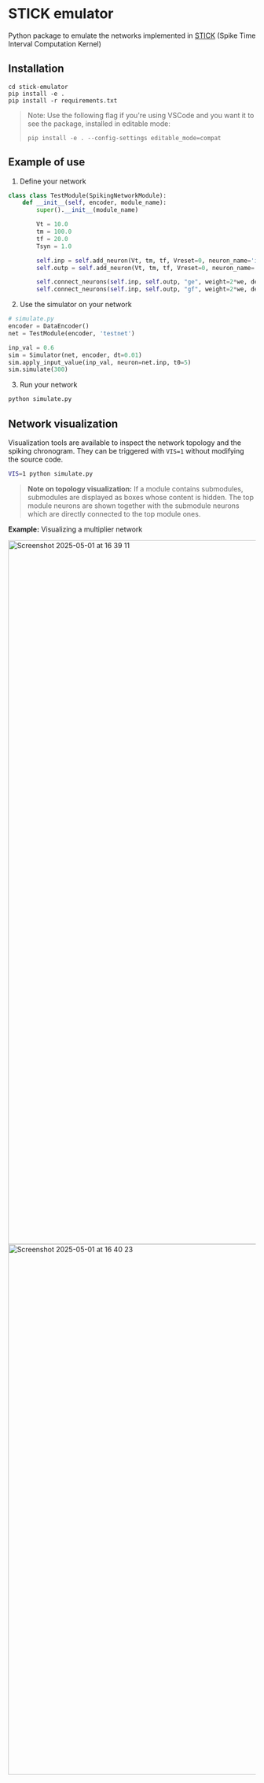 # STICK emulator

Python package to emulate the networks implemented in [STICK](https://arxiv.org/abs/1507.06222) (Spike Time Interval Computation Kernel)

## Installation
```
cd stick-emulator
pip install -e .
pip install -r requirements.txt
```

> Note: Use the following flag if you're using VSCode and you want it to see the package, installed in editable mode:
> 
> `pip install -e . --config-settings editable_mode=compat`

## Example of use

1. Define your network

```python
class class TestModule(SpikingNetworkModule):
    def __init__(self, encoder, module_name):
        super().__init__(module_name)

        Vt = 10.0
        tm = 100.0
        tf = 20.0
        Tsyn = 1.0

        self.inp = self.add_neuron(Vt, tm, tf, Vreset=0, neuron_name='input')
        self.outp = self.add_neuron(Vt, tm, tf, Vreset=0, neuron_name='output')

        self.connect_neurons(self.inp, self.outp, "ge", weight=2*we, delay=Tsyn)
        self.connect_neurons(self.inp, self.outp, "gf", weight=2*we, delay=Tsyn)
```

2. Use the simulator on your network
```python
# simulate.py
encoder = DataEncoder()
net = TestModule(encoder, 'testnet')

inp_val = 0.6
sim = Simulator(net, encoder, dt=0.01)
sim.apply_input_value(inp_val, neuron=net.inp, t0=5)
sim.simulate(300)
```

3. Run your network
```bash
python simulate.py
```

## Network visualization
Visualization tools are available to inspect the network topology and the spiking chronogram. They can be triggered with `VIS=1` without modifying the source code.

```bash
VIS=1 python simulate.py
```

> **Note on topology visualization:**
> If a module contains submodules, submodules are displayed as boxes whose content is hidden. The top module neurons are shown together with the submodule neurons which are directly connected to the top module ones.

**Example:** Visualizing a multiplier network

<img width="1430" alt="Screenshot 2025-05-01 at 16 39 11" src="https://github.com/user-attachments/assets/cf9e18c5-d496-4f9b-979d-15f02ba230dd" />
<img width="1078" alt="Screenshot 2025-05-01 at 16 40 23" src="https://github.com/user-attachments/assets/192040a4-021b-488f-8c8f-fca75e039a08" />
